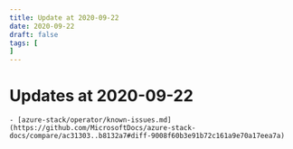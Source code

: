 ```yaml
---
title: Update at 2020-09-22
date: 2020-09-22
draft: false
tags: [
]
---
```


# Updates at 2020-09-22

    - [azure-stack/operator/known-issues.md](https://github.com/MicrosoftDocs/azure-stack-docs/compare/ac31303..b8132a7#diff-9008f60b3e91b72c161a9e70a17eea7a)
